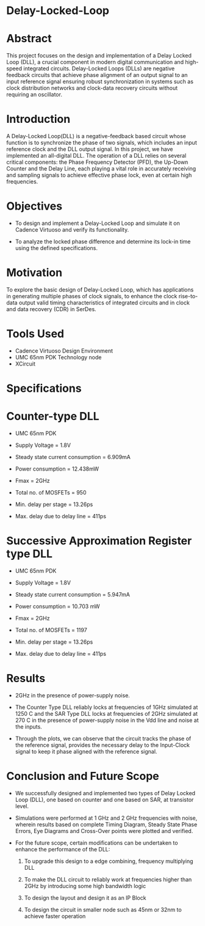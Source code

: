 # Delay-Locked-Loop

# Abstract
This project focuses on the design and implementation of a Delay Locked Loop (DLL), a crucial component in modern digital communication and high-speed integrated circuits. Delay-Locked Loops (DLLs) are negative feedback circuits that achieve phase alignment of an output signal to an input reference signal ensuring robust synchronization in systems such as clock distribution networks and clock-data recovery circuits without requiring an oscillator.

# Introduction
A Delay-Locked Loop(DLL) is a negative-feedback based circuit whose function is to synchronize the phase of two signals, which includes an input reference clock and the DLL output signal. In this project, we have implemented an all-digital DLL. The operation of a DLL relies on several critical components: the Phase Frequency Detector (PFD), the Up-Down Counter and the Delay Line, each playing a vital role in accurately receiving and sampling signals to achieve effective phase lock, even at certain high frequencies.

# Objectives
- To design and implement a Delay-Locked Loop and simulate it on Cadence Virtuoso and verify its functionality.

- To analyze the locked phase difference and determine its lock-in time using the defined specifications.

# Motivation
To explore the basic design of Delay-Locked Loop, which has applications in generating multiple phases of clock signals, to enhance the clock rise-to-data output valid timing characteristics of integrated circuits and in clock and data recovery (CDR) in SerDes.

# Tools Used
- Cadence Virtuoso Design Environment
- UMC 65nm PDK Technology node
- XCircuit

# Specifications
# Counter-type DLL

- UMC 65nm PDK
  
- Supply Voltage = 1.8V

- Steady state current consumption = 6.909mA
  
- Power consumption = 12.438mW

- Fmax = 2GHz

- Total no. of MOSFETs = 950

- Min. delay per stage = 13.26ps

- Max. delay due to delay line = 411ps

# Successive Approximation Register type DLL

- UMC 65nm PDK
  
- Supply Voltage = 1.8V

- Steady state current consumption = 5.947mA

  
- Power consumption = 10.703 mW

- Fmax = 2GHz

- Total no. of MOSFETs = 1197

- Min. delay per stage = 13.26ps

- Max. delay due to delay line = 411ps

# Results
- 2GHz in the presence of power-supply noise.
  
- The Counter Type DLL reliably locks at frequencies of 1GHz simulated at 1250 C and the SAR Type DLL locks at frequencies of 2GHz simulated at 270 C in the presence of power-supply noise in the Vdd line and noise at the inputs.
  
- Through the plots, we can observe that the circuit tracks the phase of the reference signal, provides the necessary delay to the Input-Clock signal to keep it phase aligned with the reference signal.

# Conclusion and Future Scope
- We successfully designed and implemented two types of Delay Locked Loop (DLL), one based on counter and one based on SAR, at transistor level.
- Simulations were performed at 1 GHz and 2 GHz frequencies with noise, wherein results based on complete Timing Diagram, Steady State Phase Errors, Eye Diagrams and Cross-Over points were plotted and verified.
- For the future scope, certain modifications can be undertaken to enhance the performance of the DLL:

  1. To upgrade this design to a edge combining, frequency multiplying DLL

  2. To make the DLL circuit to reliably work at frequencies higher than 2GHz by introducing some high bandwidth logic

  3. To design the layout and design it as an IP Block

  4. To design the circuit in smaller node such as 45nm or 32nm to achieve faster operation




